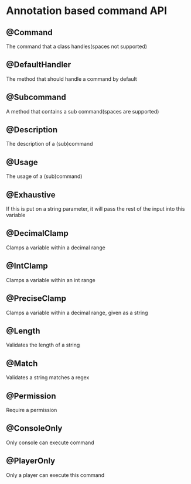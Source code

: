 # Annotation based command API
## @Command
The command that a class handles(spaces not supported)
## @DefaultHandler
The method that should handle a command by default
## @Subcommand
A method that contains a sub command(spaces are supported)
## @Description
The description of a (sub)command
## @Usage
The usage of a (sub)command)
## @Exhaustive
If this is put on a string parameter, it will pass the rest of the input into this variable
## @DecimalClamp
Clamps a variable within a decimal range
## @IntClamp
Clamps a variable within an int range
## @PreciseClamp
Clamps a variable within a decimal range, given as a string
## @Length
Validates the length of a string
## @Match
Validates a string matches a regex
## @Permission
Require a permission
## @ConsoleOnly
Only console can execute command
## @PlayerOnly
Only a player can execute this command
